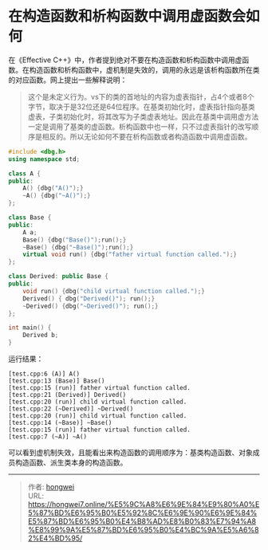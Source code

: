 # 在构造函数和析构函数中调用虚函数会如何


在《Effective C++》中，作者提到绝对不要在构造函数和析构函数中调用虚函数。在构造函数和析构函数中，虚机制是失效的，调用的永远是该析构函数所在类的对应函数。网上提出一些解释说明：

>这个是未定义行为。vs下的类的首地址的内容为虚表指针，占4个或者8个字节，取决于是32位还是64位程序。在基类初始化时，虚表指针指向基类虚表，子类初始化时，将其改写为子类虚表地址。因此在基类中调用虚方法一定是调用了基类的虚函数。析构函数中也一样，只不过虚表指针的改写顺序是相反的。所以无论如何不要在析构函数或者构造函数中调用虚函数。

```cpp
#include <dbg.h>
using namespace std;

class A {
public:
    A() {dbg("A()");}
    ~A() {dbg("~A()");}
};

class Base {
public:
    A a;
    Base() {dbg("Base()");run();}
    ~Base() {dbg("~Base()");run();}
    virtual void run() {dbg("father virtual function called.");}
};

class Derived: public Base {
public:
    void run() {dbg("child virtual function called.");}
    Derived() { dbg("Derived()"); run();}
    ~Derived() {dbg("~Derived()"); run();}
};

int main() {
    Derived b;
}
```

运行结果：

```
[test.cpp:6 (A)] A()
[test.cpp:13 (Base)] Base()
[test.cpp:15 (run)] father virtual function called.
[test.cpp:21 (Derived)] Derived()
[test.cpp:20 (run)] child virtual function called.
[test.cpp:22 (~Derived)] ~Derived()
[test.cpp:20 (run)] child virtual function called.
[test.cpp:14 (~Base)] ~Base()
[test.cpp:15 (run)] father virtual function called.
[test.cpp:7 (~A)] ~A()
```

可以看到虚机制失效，且能看出来构造函数的调用顺序为：基类构造函数、对象成员构造函数、派生类本身的构造函数。

---

> 作者: [hongwei](https://github.com/hongwei7)  
> URL: https://hongwei7.online/%E5%9C%A8%E6%9E%84%E9%80%A0%E5%87%BD%E6%95%B0%E5%92%8C%E6%9E%90%E6%9E%84%E5%87%BD%E6%95%B0%E4%B8%AD%E8%B0%83%E7%94%A8%E8%99%9A%E5%87%BD%E6%95%B0%E4%BC%9A%E5%A6%82%E4%BD%95/  

